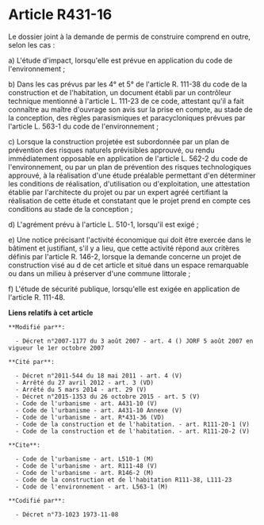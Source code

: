 # Article R431-16

Le dossier joint à la demande de permis de construire comprend en outre, selon les cas :

a) L'étude d'impact, lorsqu'elle est prévue en application du code de l'environnement ;

b) Dans les cas prévus par les 4° et 5° de l'article R. 111-38 du code de la construction et de l'habitation, un document
établi par un contrôleur technique mentionné à l'article L. 111-23 de ce code, attestant qu'il a fait connaître au maître
d'ouvrage son avis sur la prise en compte, au stade de la conception, des règles parasismiques et paracycloniques prévues par
l'article L. 563-1 du code de l'environnement ;

c) Lorsque la construction projetée est subordonnée par un plan de prévention des risques naturels prévisibles approuvé, ou
rendu immédiatement opposable en application de l'article L. 562-2 du code de l'environnement, ou par un plan de prévention
des risques technologiques approuvé, à la réalisation d'une étude préalable permettant d'en déterminer les conditions de
réalisation, d'utilisation ou d'exploitation, une attestation établie par l'architecte du projet ou par un expert agréé
certifiant la réalisation de cette étude et constatant que le projet prend en compte ces conditions au stade de la
conception ;

d) L'agrément prévu à l'article L. 510-1, lorsqu'il est exigé ;

e) Une notice précisant l'activité économique qui doit être exercée dans le bâtiment et justifiant, s'il y a lieu, que cette
activité répond aux critères définis par l'article R. 146-2, lorsque la demande concerne un projet de construction visé au d
de cet article et situé dans un espace remarquable ou dans un milieu à préserver d'une commune littorale ;

f) L'étude de sécurité publique, lorsqu'elle est exigée en application de l'article R. 111-48.

**Liens relatifs à cet article**

	**Modifié par**:

	  - Décret n°2007-1177 du 3 août 2007 - art. 4 () JORF 5 août 2007 en vigueur le 1er octobre 2007

	**Cité par**:

	  - Décret n°2011-544 du 18 mai 2011 - art. 4 (V)
	  - Arrêté du 27 avril 2012 - art. 3 (VD)
	  - Arrêté du 5 mars 2014 - art. 29 (V)
	  - Décret n°2015-1353 du 26 octobre 2015 - art. 5 (V)
	  - Code de l'urbanisme - art. A431-10 (V)
	  - Code de l'urbanisme - art. A431-10 Annexe (V)
	  - Code de l'urbanisme - art. R*431-36 (VD)
	  - Code de la construction et de l'habitation. - art. R111-20-1 (V)
	  - Code de la construction et de l'habitation. - art. R111-20-2 (V)

	**Cite**:

	  - Code de l'urbanisme - art. L510-1 (M)
	  - Code de l'urbanisme - art. R111-48 (V)
	  - Code de l'urbanisme - art. R146-2 (M)
	  - Code de la construction et de l'habitation R111-38, L111-23
	  - Code de l'environnement - art. L563-1 (M)

	**Codifié par**:

	  - Décret n°73-1023 1973-11-08
